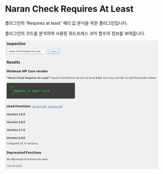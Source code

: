 # Naran Check Requires At Least

플러그인의 'Requires at least' 헤더 값 분석을 위한 플러그인입니다.

플러그인의 코드를 분석하여 사용된 워드프레스 코어 함수의 정보를 보여줍니다.

![](./screenshot-1.png)
